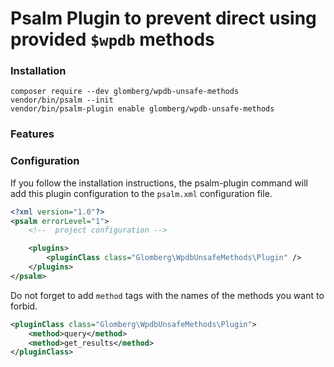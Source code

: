 # Psalm Plugin to prevent direct using provided `$wpdb` methods

### Installation

```
composer require --dev glomberg/wpdb-unsafe-methods
vendor/bin/psalm --init
vendor/bin/psalm-plugin enable glomberg/wpdb-unsafe-methods
```

### Features

### Configuration

If you follow the installation instructions, the psalm-plugin command will add this plugin configuration to the `psalm.xml` configuration file.

```xml
<?xml version="1.0"?>
<psalm errorLevel="1">
    <!--  project configuration -->

    <plugins>
        <pluginClass class="Glomberg\WpdbUnsafeMethods\Plugin" />
    </plugins>
</psalm>
```

Do not forget to add `method` tags with the names of the methods you want to forbid.
```xml
<pluginClass class="Glomberg\WpdbUnsafeMethods\Plugin">
    <method>query</method>
    <method>get_results</method>
</pluginClass>
```